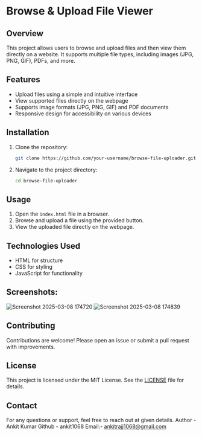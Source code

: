 # Browse & Upload File Viewer

## Overview
This project allows users to browse and upload files and then view them directly on a website. It supports multiple file types, including images (JPG, PNG, GIF), PDFs, and more.

## Features
- Upload files using a simple and intuitive interface
- View supported files directly on the webpage
- Supports image formats (JPG, PNG, GIF) and PDF documents
- Responsive design for accessibility on various devices

## Installation
1. Clone the repository:
   ```bash
   git clone https://github.com/your-username/browse-file-uploader.git
   ```
2. Navigate to the project directory:
   ```bash
   cd browse-file-uploader
   ```

## Usage
1. Open the `index.html` file in a browser.
2. Browse and upload a file using the provided button.
3. View the uploaded file directly on the webpage.

## Technologies Used
- HTML for structure
- CSS for styling
- JavaScript for functionality

## Screenshots: 
![Screenshot 2025-03-08 174720](https://github.com/user-attachments/assets/af11dd0f-7e20-4da7-9f53-62f87044ceed)
![Screenshot 2025-03-08 174839](https://github.com/user-attachments/assets/56796fb6-ed95-446b-9454-0f132583fbe7)





## Contributing
Contributions are welcome! Please open an issue or submit a pull request with improvements.

## License
This project is licensed under the MIT License. See the [LICENSE](LICENSE) file for details.

## Contact

For any questions or support, feel free to reach out at given details.
Author - Ankit Kumar
Github - ankit1068
Email:- ankitrajj1068@gmail.com
